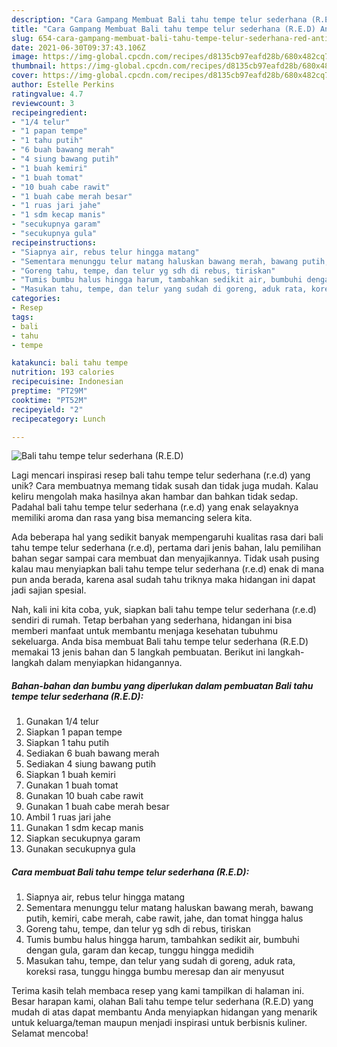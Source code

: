 ```yaml
---
description: "Cara Gampang Membuat Bali tahu tempe telur sederhana (R.E.D) Anti Gagal"
title: "Cara Gampang Membuat Bali tahu tempe telur sederhana (R.E.D) Anti Gagal"
slug: 654-cara-gampang-membuat-bali-tahu-tempe-telur-sederhana-red-anti-gagal
date: 2021-06-30T09:37:43.106Z
image: https://img-global.cpcdn.com/recipes/d8135cb97eafd28b/680x482cq70/bali-tahu-tempe-telur-sederhana-red-foto-resep-utama.jpg
thumbnail: https://img-global.cpcdn.com/recipes/d8135cb97eafd28b/680x482cq70/bali-tahu-tempe-telur-sederhana-red-foto-resep-utama.jpg
cover: https://img-global.cpcdn.com/recipes/d8135cb97eafd28b/680x482cq70/bali-tahu-tempe-telur-sederhana-red-foto-resep-utama.jpg
author: Estelle Perkins
ratingvalue: 4.7
reviewcount: 3
recipeingredient:
- "1/4 telur"
- "1 papan tempe"
- "1 tahu putih"
- "6 buah bawang merah"
- "4 siung bawang putih"
- "1 buah kemiri"
- "1 buah tomat"
- "10 buah cabe rawit"
- "1 buah cabe merah besar"
- "1 ruas jari jahe"
- "1 sdm kecap manis"
- "secukupnya garam"
- "secukupnya gula"
recipeinstructions:
- "Siapnya air, rebus telur hingga matang"
- "Sementara menunggu telur matang haluskan bawang merah, bawang putih, kemiri, cabe merah, cabe rawit, jahe, dan tomat hingga halus"
- "Goreng tahu, tempe, dan telur yg sdh di rebus, tiriskan"
- "Tumis bumbu halus hingga harum, tambahkan sedikit air, bumbuhi dengan gula, garam dan kecap, tunggu hingga medidih"
- "Masukan tahu, tempe, dan telur yang sudah di goreng, aduk rata, koreksi rasa, tunggu hingga bumbu meresap dan air menyusut"
categories:
- Resep
tags:
- bali
- tahu
- tempe

katakunci: bali tahu tempe 
nutrition: 193 calories
recipecuisine: Indonesian
preptime: "PT29M"
cooktime: "PT52M"
recipeyield: "2"
recipecategory: Lunch

---
```



![Bali tahu tempe telur sederhana (R.E.D)](https://img-global.cpcdn.com/recipes/d8135cb97eafd28b/680x482cq70/bali-tahu-tempe-telur-sederhana-red-foto-resep-utama.jpg)

Lagi mencari inspirasi resep bali tahu tempe telur sederhana (r.e.d) yang unik? Cara membuatnya memang tidak susah dan tidak juga mudah. Kalau keliru mengolah maka hasilnya akan hambar dan bahkan tidak sedap. Padahal bali tahu tempe telur sederhana (r.e.d) yang enak selayaknya memiliki aroma dan rasa yang bisa memancing selera kita.



Ada beberapa hal yang sedikit banyak mempengaruhi kualitas rasa dari bali tahu tempe telur sederhana (r.e.d), pertama dari jenis bahan, lalu pemilihan bahan segar sampai cara membuat dan menyajikannya. Tidak usah pusing kalau mau menyiapkan bali tahu tempe telur sederhana (r.e.d) enak di mana pun anda berada, karena asal sudah tahu triknya maka hidangan ini dapat jadi sajian spesial.


Nah, kali ini kita coba, yuk, siapkan bali tahu tempe telur sederhana (r.e.d) sendiri di rumah. Tetap berbahan yang sederhana, hidangan ini bisa memberi manfaat untuk membantu menjaga kesehatan tubuhmu sekeluarga. Anda bisa membuat Bali tahu tempe telur sederhana (R.E.D) memakai 13 jenis bahan dan 5 langkah pembuatan. Berikut ini langkah-langkah dalam menyiapkan hidangannya.

<!--inarticleads1-->

##### Bahan-bahan dan bumbu yang diperlukan dalam pembuatan Bali tahu tempe telur sederhana (R.E.D):

1. Gunakan 1/4 telur
1. Siapkan 1 papan tempe
1. Siapkan 1 tahu putih
1. Sediakan 6 buah bawang merah
1. Sediakan 4 siung bawang putih
1. Siapkan 1 buah kemiri
1. Gunakan 1 buah tomat
1. Gunakan 10 buah cabe rawit
1. Gunakan 1 buah cabe merah besar
1. Ambil 1 ruas jari jahe
1. Gunakan 1 sdm kecap manis
1. Siapkan secukupnya garam
1. Gunakan secukupnya gula




<!--inarticleads2-->

##### Cara membuat Bali tahu tempe telur sederhana (R.E.D):

1. Siapnya air, rebus telur hingga matang
1. Sementara menunggu telur matang haluskan bawang merah, bawang putih, kemiri, cabe merah, cabe rawit, jahe, dan tomat hingga halus
1. Goreng tahu, tempe, dan telur yg sdh di rebus, tiriskan
1. Tumis bumbu halus hingga harum, tambahkan sedikit air, bumbuhi dengan gula, garam dan kecap, tunggu hingga medidih
1. Masukan tahu, tempe, dan telur yang sudah di goreng, aduk rata, koreksi rasa, tunggu hingga bumbu meresap dan air menyusut




Terima kasih telah membaca resep yang kami tampilkan di halaman ini. Besar harapan kami, olahan Bali tahu tempe telur sederhana (R.E.D) yang mudah di atas dapat membantu Anda menyiapkan hidangan yang menarik untuk keluarga/teman maupun menjadi inspirasi untuk berbisnis kuliner. Selamat mencoba!
